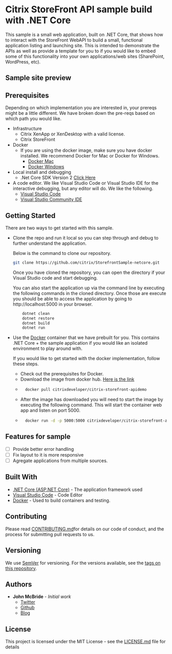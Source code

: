 # Citrix StoreFront API sample build with .NET Core

This sample is a small web application, built on .NET Core, that shows
how to interact with the StoreFront WebAPI to build a small, functional application listing
and launching site. This is intended to demonstrate the APIs as well as provide a template
for you to if you would like to embed some of this functionality into your own applications/web sites (SharePoint, WordPress, etc).

## Sample site preview
[](/preview-images/sample-storefront.png)

## Prerequisites

Depending on which implementation you are interested in, your prereqs might be a little different. We have broken down the pre-reqs based on which path you would like.

- Infrastructure
    - Citrix XenApp or XenDesktop with a valid license.
    - Citrix StoreFront
- Docker
    - If you are using the docker image, make sure you have docker installed. We recommend Docker for Mac or Docker for Windows.
        - [Docker Mac](https://www.docker.com/docker-mac)
        - [Docker Windows](https://www.docker.com/docker-windows)
- Local install and debugging
  - .Net Core SDK Version 2 [Click Here](http://www.dot.net)
- A code editor. We like Visual Studio Code or Visual Studio IDE for the interactive debugging, but any editor will do. We like the following.
    - [Visual Studio Code](https://code.visualstudio.com/)
    - [Visual Studio Community IDE](https://www.visualstudio.com/free-developer-offers/)

## Getting Started

There are two ways to get started with this sample.

- Clone the repo and run it local so you can step through and debug to further understand the application.

    Below is the command to clone our repository.
    ``` sh
    git clone https://github.com/citrix/StorefrontSample-netcore.git
    ```
    Once you have cloned the repository, you can open the directory if your Visual Studio code and start debugging.

    You can also start the application up via the command line by executing the following commands in the cloned directory. Once those are execute you should be able to access the application by going to http://localhost:5000 in your browser.
    ``` sh
        dotnet clean
        dotnet restore
        dotnet build
        dotnet run
    ```

- Use the [Docker](http://www.docker.com) container that we have prebuilt for you. This contains .NET Core + the sample application if you would like an isolated environment to play around with.

    If you would like to get started with the docker implementation, follow these steps.

    - Check out the prerequisites for Docker.
    - Download the image from docker hub. [Here is the link](https://hub.docker.com/r/citrixdeveloper/citrix-storefront-apidemo/)
    - ```sh
        docker pull citrixdeveloper/citrix-storefront-apidemo
      ```
    - After the image has downloaded you will need to start the image by executing the following command. This will start the container web app and listen on port 5000.
    - ```sh
        docker run -d -p 5000:5000 citrixdeveloper/citrix-storefront-apidemo 
      ```

## Features for sample

- [ ] Provide better error handling
- [ ] Fix layout to it is more responsive
- [ ] Agregate applications from multiple sources.

## Built With

* [.NET Core (ASP.NET Core)](http://www.dot.net) - The application framework used
* [Visual Studio Code](http://code.visualstudio.com) - Code Editor
* [Docker](http://www.docker.com) - Used to build containers and testing.

## Contributing

Please read [CONTRIBUTING.md](CONTRIBUTING.md)for details on our code of conduct, and the process for submitting pull requests to us.

## Versioning

We use [SemVer](http://semver.org/) for versioning. For the versions available, see the [tags on this repository](https://github.com/your/project/tags). 

## Authors

* **John McBride** - *Initial work*
    - [Twitter](https://www.twitter.com/johnmcbride)
    - [Github](https://github.com/johnmcbride)
    - [Blog](https://blogs.citrix.com/author/johnmcb)

## License

This project is licensed under the MIT License - see the [LICENSE.md](LICENSE.md) file for details

